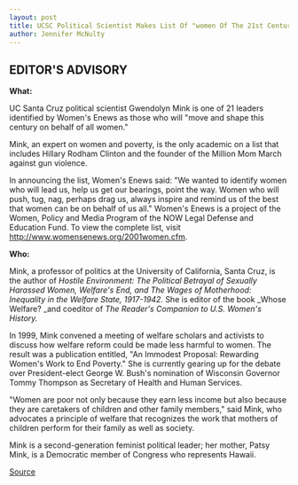 ```yaml
---
layout: post
title: UCSC Political Scientist Makes List Of "women Of The 21st Century"
author: Jennifer McNulty
---
```


## EDITOR'S ADVISORY

**What:**

UC Santa Cruz political scientist Gwendolyn Mink is one of 21 leaders identified by Women's Enews as those who will "move and shape this century on behalf of all women."

Mink, an expert on women and poverty, is the only academic on a list that includes Hillary Rodham Clinton and the founder of the Million Mom March against gun violence.

In announcing the list, Women's Enews said: "We wanted to identify women who will lead us, help us get our bearings, point the way. Women who will push, tug, nag, perhaps drag us, always inspire and remind us of the best that women can be on behalf of us all." Women's Enews is a project of the Women, Policy and Media Program of the NOW Legal Defense and Education Fund. To view the complete list, visit <http://www.womensenews.org/2001women.cfm>.

**Who:**

Mink, a professor of politics at the University of California, Santa Cruz, is the author of _Hostile Environment: The Political Betrayal of Sexually Harassed Women, Welfare's End, _and_ The Wages of Motherhood: Inequality in the Welfare State, 1917-1942._ She is editor of the book _Whose Welfare? _and coeditor of _The Reader's Companion to U.S. Women's History._

In 1999, Mink convened a meeting of welfare scholars and activists to discuss how welfare reform could be made less harmful to women. The result was a publication entitled, "An Immodest Proposal: Rewarding Women's Work to End Poverty." She is currently gearing up for the debate over President-elect George W. Bush's nomination of Wisconsin Governor Tommy Thompson as Secretary of Health and Human Services.

"Women are poor not only because they earn less income but also because they are caretakers of children and other family members," said Mink, who advocates a principle of welfare that recognizes the work that mothers of children perform for their family as well as society.

Mink is a second-generation feminist political leader; her mother, Patsy Mink, is a Democratic member of Congress who represents Hawaii.

[Source](http://www1.ucsc.edu/news_events/press_releases/archive/00-01/01-01/mink.html "Permalink to UCSC Press Release:UCSC professor makes women's list")
